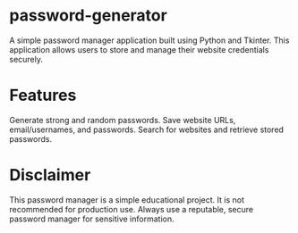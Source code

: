 # password-generator
A simple password manager application built using Python and Tkinter. This application allows users to store and manage their website credentials securely.
# Features
Generate strong and random passwords.
Save website URLs, email/usernames, and passwords.
Search for websites and retrieve stored passwords.
# Disclaimer
This password manager is a simple educational project. It is not recommended for production use. Always use a reputable, secure password manager for sensitive information.
